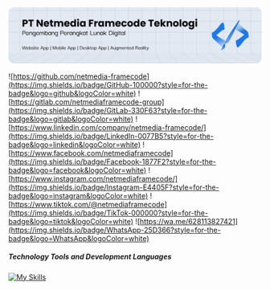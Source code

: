 ![Header](img/banner.png)

![https://github.com/netmedia-framecode](https://img.shields.io/badge/GitHub-100000?style=for-the-badge&logo=github&logoColor=white) ![https://gitlab.com/netmediaframecode-group](https://img.shields.io/badge/GitLab-330F63?style=for-the-badge&logo=gitlab&logoColor=white) ![https://www.linkedin.com/company/netmedia-framecode/](https://img.shields.io/badge/LinkedIn-0077B5?style=for-the-badge&logo=linkedin&logoColor=white) ![https://www.facebook.com/netmediaframecode](https://img.shields.io/badge/Facebook-1877F2?style=for-the-badge&logo=facebook&logoColor=white) ![https://www.instagram.com/netmediaframecode/](https://img.shields.io/badge/Instagram-E4405F?style=for-the-badge&logo=instagram&logoColor=white) ![https://www.tiktok.com/@netmediaframecode](https://img.shields.io/badge/TikTok-000000?style=for-the-badge&logo=tiktok&logoColor=white) ![https://wa.me/628113827421](https://img.shields.io/badge/WhatsApp-25D366?style=for-the-badge&logo=WhatsApp&logoColor=white)

##### Technology Tools and Development Languages

[![My Skills](https://skillicons.dev/icons?i=php,javascript,html,css,java,laravel,tailwind,bootstrap,django,dart,flutter&theme=dark&perline=6)](https://skillicons.dev)
